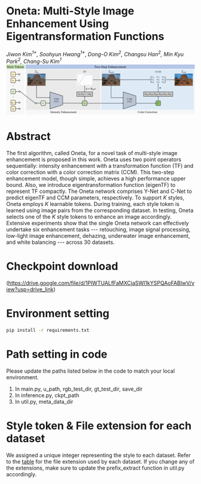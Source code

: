 # Oneta: Multi-Style Image Enhancement Using Eigentransformation Functions
<em>Jiwon Kim<sup>1*</sup></em>, <em>Soohyun Hwang<sup>1*</sup></em>, *Dong-O Kim<sup>2</sup>, Changsu Han<sup>2</sup>, Min Kyu Park<sup>2</sup>, Chang-Su Kim<sup>1</sup>*
![overview image](overview_image.png)



# Abstract
The first algorithm, called Oneta, for a novel task of multi-style image enhancement is proposed in this work. 
Oneta uses two point operators sequentially: intensity enhancement with a transformation function (TF) and color correction with a color correction matrix (CCM). 
This two-step enhancement model, though simple, achieves a high performance upper bound. Also, we introduce eigentransformation function (eigenTF) to represent TF compactly. 
The Oneta network comprises Y-Net and C-Net to predict eigenTF and CCM parameters, respectively. To support $K$ styles, Oneta employs $K$ learnable tokens. 
During training, each style token is learned using image pairs from the corresponding dataset. In testing, Oneta selects one of the $K$ style tokens to enhance an image accordingly. 
Extensive experiments show that the single Oneta network can effectively undertake six enhancement tasks --- retouching, image signal processing, low-light image enhancement, dehazing, underwater image enhancement, and white balancing --- across 30 datasets.

# Checkpoint download
(https://drive.google.com/file/d/1PlWTUALfFaMXCjaSWI1kYSPQAoFABIwV/view?usp=drive_link)

# Environment setting
```bash
pip install -r requirements.txt 
```

# Path setting in code
Please update the paths listed below in the code to match your local environment.
1. In main.py, u_path, rgb_test_dir, gt_test_dir, save_dir
2. In inference.py, ckpt_path
3. In util.py, meta_data_dir

# Style token & File extension for each dataset
We assigned a unique integer representing the style to each dataset. 
Refer to the [table](table.png) for the file extension used by each dataset. 
If you change any of the extensions, make sure to update the prefix_extract function in util.py accordingly.
